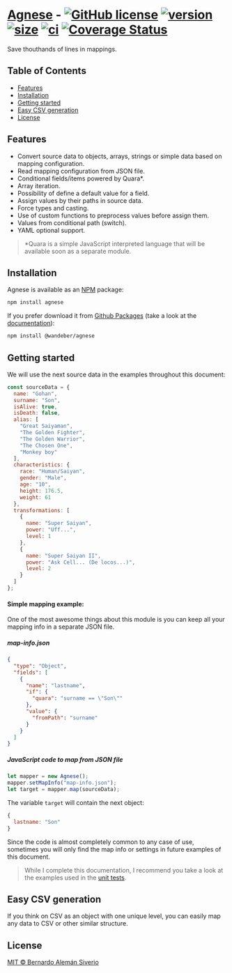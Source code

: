 # [Agnese](https://www.npmjs.com/package/agnese) - [![GitHub license](https://img.shields.io/badge/license-MIT-blue.svg)](https://github.com/wandeber/agnese/blob/main/LICENSE) [![version](https://img.shields.io/github/package-json/v/wandeber/agnese)](https://www.npmjs.com/package/agnese) [![size](https://img.shields.io/bundlephobia/min/agnese)](https://www.npmjs.com/package/agnese) [![ci](https://github.com/wandeber/agnese/actions/workflows/release-package.yml/badge.svg)](https://github.com/wandeber/agnese/actions) [![Coverage Status](https://coveralls.io/repos/github/wandeber/agnese/badge.svg)](https://coveralls.io/github/wandeber/agnese)

Save thouthands of lines in mappings.

## Table of Contents

- [Features](#features)
- [Installation](#installation)
- [Getting started](#getting-started)
- [Easy CSV generation](#easy-csv-generation)
- [License](#license)

## Features

- Convert source data to objects, arrays, strings or simple data based on mapping configuration.
- Read mapping configuration from JSON file.
- Conditional fields/items powered by Quara*.
- Array iteration.
- Possibility of define a default value for a field.
- Assign values by their paths in source data.
- Force types and casting.
- Use of custom functions to preprocess values before assign them.
- Values from conditional path (switch).
- YAML optional support.

> *Quara is a simple JavaScript interpreted language that will be available soon as a separate module.

## Installation

Agnese is available as an [NPM](https://www.npmjs.com/package/agnese) package:

```bash
npm install agnese
```

If you prefer download it from [Github Packages](https://github.com/wandeber/agnese/packages/807391) (take a look at the [documentation](https://docs.github.com/en/packages/working-with-a-github-packages-registry/working-with-the-npm-registry#installing-a-package)):

```bash
npm install @wandeber/agnese
```

## Getting started

We will use the next source data in the examples throughout this document:

```javascript
const sourceData = {
  name: "Gohan",
  surname: "Son",
  isAlive: true,
  isDeath: false,
  alias: [
    "Great Saiyaman",
    "The Golden Fighter",
    "The Golden Warrior",
    "The Chosen One",
    "Monkey boy"
  ],
  characteristics: {
    race: "Human/Saiyan",
    gender: "Male",
    age: "10",
    height: 176.5,
    weight: 61
  },
  transformations: [
    {
      name: "Super Saiyan",
      power: "Uff...",
      level: 1
    },
    {
      name: "Super Saiyan II",
      power: "Ask Cell... (De locos...)",
      level: 2
    }
  ]
};
```

#### Simple mapping example:

One of the most awesome things about this module is you can keep all your mapping info in a separate JSON file.

##### map-info.json

```json
{
  "type": "Object",
  "fields": [
    {
      "name": "lastname",
      "if": {
        "quara": "surname == \"Son\""
      },
      "value": {
        "fromPath": "surname"
      }
    }
  ]
}
```

##### JavaScript code to map from JSON file

```javascript
let mapper = new Agnese();
mapper.setMapInfo("map-info.json");
let target = mapper.map(sourceData);
```

The variable `target` will contain the next object:

```js
{
  lastname: "Son"
}
```

Since the code is almost completely common to any case of use, sometimes you will only find the map info or settings in future examples of this document.

> While I complete this documentation, I recommend you take a look at the examples used in the [unit tests](test/MapInfoFiles).

## Easy CSV generation

If you think on CSV as an object with one unique level, you can easily map any data to CSV or other similar structure. 

## License

[MIT © Bernardo Alemán Siverio](https://github.com/wandeber/agnese/blob/main/LICENSE)

